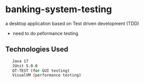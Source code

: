 # banking-system-testing
a desktop application based on Test driven development (TDD)
* need to do peformance testing

## Technologies Used

```bash
   Java 17 
   JUnit 5.0.0 
   QT-TEST (for GUI testing)
   VisualVM (performance testing)

